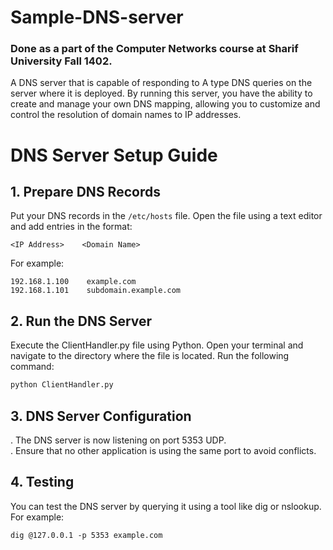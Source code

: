 # Sample-DNS-server
### Done as a part of the Computer Networks course at Sharif University Fall 1402.
A DNS server that is capable of responding to A type DNS queries on the server where it is deployed. By running this server, you have the ability to create and manage your own DNS mapping, allowing you to customize and control the resolution of domain names to IP addresses.
# DNS Server Setup Guide

## 1. Prepare DNS Records

Put your DNS records in the `/etc/hosts` file. Open the file using a text editor and add entries in the format:

```plaintext
<IP Address>    <Domain Name>
```
For example: <br>
```
192.168.1.100    example.com
192.168.1.101    subdomain.example.com
```
## 2. Run the DNS Server
Execute the ClientHandler.py file using Python. Open your terminal and navigate to the directory where the file is located. Run the following command:
```bash
python ClientHandler.py
```

## 3. DNS Server Configuration
. The DNS server is now listening on port 5353 UDP.<br>
. Ensure that no other application is using the same port to avoid conflicts.

## 4. Testing
You can test the DNS server by querying it using a tool like dig or nslookup. For example:
```
dig @127.0.0.1 -p 5353 example.com
```